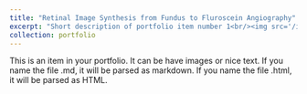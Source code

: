 ```yaml
---
title: "Retinal Image Synthesis from Fundus to Fluroscein Angiography"
excerpt: "Short description of portfolio item number 1<br/><img src='/images/icip.png'>"
collection: portfolio
---
```


This is an item in your portfolio. It can be have images or nice text. If you name the file .md, it will be parsed as markdown. If you name the file .html, it will be parsed as HTML. 

